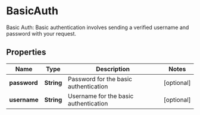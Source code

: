 

# BasicAuth

Basic Auth: Basic authentication involves sending a verified username and password with your request.

## Properties

| Name | Type | Description | Notes |
|------------ | ------------- | ------------- | -------------|
|**password** | **String** | Password for the basic authentication |  [optional] |
|**username** | **String** | Username for the basic authentication |  [optional] |



